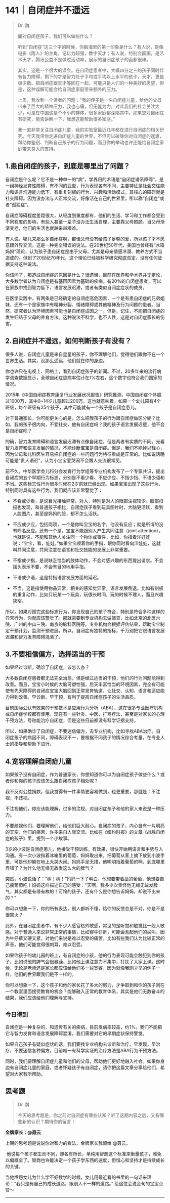 # 141｜自闭症并不遥远

> Dr. 魏
> 
> 面对自闭症孩子，我们可以做些什么？
> 
> 听到“自闭症”这三个字的时候，你脑海里的第一印象是什么？有人说，是像电影《雨人》的主角，记忆力超强，数字天才；有人说，特别会画画，是艺术天才，腾讯公益不是做过活动嘛，展示的自闭症孩子的画都很棒。
> 
> 其实，这是一个很大的误会。在自闭症患者中，大概四分之三的孩子同时伴有智力障碍，剩下的才是智力处于平均或平均以上水平的孩子，天才，更是极少数。把自闭症跟天才等同在一起，可能只是人们的一种美好的愿望，但是，这种误解可能会给自闭症家庭带来额外的压力。
> 
> 上周，我收到一个读者的问题：“我的侄子是一名自闭症儿童，给他的父母带来了巨大的精神压力，我也心痛，但无能为力。对此我们的社会关注太少，可是在中国这是个不小的群体，很多家庭都深陷其中。如果您对自闭症有研究，能否讲解一下，我想这能帮助很多家庭。”
> 
> 我一直非常关注自闭症儿童，我的实验室最近几年都在进行自闭症的相关研究。今天我带你走进自闭症儿童的世界，不但可以破除你对自闭症的迷思，帮助你鉴别、判断自己孩子的行为问题，而且你的举动也许还能给自闭症家庭带来莫大的支持。

## 1.患自闭症的孩子，到底是哪里出了问题？

自闭症是什么呢？它不是一种单一的“病”，学界用的术语是“自闭症谱系障碍”，是一组神经发育性障碍，有不同的亚型，行为表现各有不同，主要特征是社会交往能力和语言沟通能力低下，有重复刻板的行为、兴趣和活动模式，其核心的障碍就是社交障碍。因为没办法与人正常交流，好像活在自己的世界里，所以称“自闭症”或者“孤独症”。

自闭症障碍程度差距很大，从轻度到重度都有，他们的生活、学习和工作都会受到不同程度的影响，有些人甚至一辈子没办法生活自理，主要靠父母照顾。当父母渐渐变老，他们的生活也就越来越艰难。

有人说，哪儿来那么多自闭症啊，都怪父母没有给孩子足够的爱，所以孩子才不愿意跟外界交流。这是一种完全错误的说法。在20世纪50年代，美国也曾经有“冰箱妈妈”理论，认为孩子患自闭症是由于父母，尤其是母亲情感冷漠、教养方式不当造成的。但到了20世纪70年代，这个理论已经被科学研究彻底否定，没有任何证据支持这种说法。

你该问了，那造成自闭症的原因是什么？很遗憾，目前在医界和学术界并无定论，大多数学者认为自闭症是有基因因素为基础的疾病。有20%的自闭症患者，可以在家族中找到智力低下、语言发展迟滞，或者有类似自闭症症状的成员。

在医学实践中，有两条是已经确定的自闭症高危因素，一个是有患自闭症的兄弟姐妹，还有一个是家族中有精神分裂、情绪障碍或其他精神及行为问题的患者。当然，研究者认为环境因素可能也是自闭症成因之一。但是，记住，不能把自闭症的发生归结于父母的养育方法。这种说法不科学，也不人性，这是对自闭症家长的伤害。

## 2.自闭症并不遥远，如何判断孩子有没有？

很多人说，自闭症儿童是来自星星的孩子，你不理解他们，觉得他们跟你不在一个世界生活。其实，没那么遥远，他们就在你的身边。

你也许只在电视上、网络上，看到自闭症孩子的新闻。不过，20多年来的流行病学调查数据显示，全球自闭症患病率估计在1%左右，这个数字也符合我们国家的情况。

2015年《中国自闭症教育康复行业发展状况报告》研究推测，中国自闭症个体超过1000万，其中0~14岁儿童超过200万。这也就意味着，如果一个幼儿园有4个班级，每个班级有25个孩子，其中可能就有一个孩子是自闭症患儿。

对于普通家长，你可能更关心的是，怎么把我孩子的行为跟自闭症做区分呢？比如，我的孩子很内向，不爱社交，他有自闭症吗？我的孩子语言发展迟缓，他不会是自闭症吧？

的确，智力发育障碍和语言发展迟滞有点像自闭症，但是两者有实质的不同。光看智力发育和语言发展的情况，不能诊断宝宝是自闭症。但是，我们不能掉以轻心，因为父母和儿科医生容易把自闭症的一些问题行为特征看成是正常的。比如说话晚可能是“贵人语迟”，认为小宝宝爱哭闹不会跟人交流很常见。

前不久，中华医学会儿科分会发育行为学组等专业机构发布了一个专家共识，提出自闭症的五个早期行为标志，分别是不看少看、不应少应、不指少指、不语少语和不当。这些标志性行为很多时候在2岁前就已经出现。如果宝宝出现了这些行为，特别同时具有这些行为，我们就应该非常警觉了： 

* 不看或少看，是说目光接触异常。对人，特别是对人的眼部注视较少。脑部扫描也发现，和普通孩子相比，自闭症孩子看到玩具图片时，大脑更活跃，看到人脸图片，甚至是妈妈的脸，都不怎么活跃。

* 不应或少应，包括两项，一个是你叫宝宝的名字，他没有反应；就是所谓的没有呼名反应。还有一个是，宝宝不能跟别人产生共同注意（joint attention），也就是说，不能和其他人关注同一个物体或事件。比如，你指着洋娃娃说：“宝宝，看，娃娃。”如果宝宝顺着你的手指，跟你同时看向洋娃娃，这就叫共同注意，共同注意在语言和社交技能的发展上非常重要。

* 不指或少指，是说缺乏恰当的肢体动作，不会对感兴趣的东西提出请求。不会摇头表示不要，不会有目的地用手指。

* 不语或少语，这是特指语言发展方面的延迟。

* 不当，这是指使用物品异常，相关的感知觉异常，语言发展倒退。比如有刻板的重复动作，比如只玩某一个玩具，玩很长时间，玩的时候不理人，而且兴趣狭窄。

所以，如果对照完这些标志行为，你发现自己的孩子符合，特别是符合多种这样的异常行为，你就应该警觉了。那就需要到专业机构去做筛查，比如北京的北医六院、广州的中山三院、南京的脑科医院等。专业机构会根据评估结果，帮助宝宝制定干预计划，监测干预进展。所以，自闭症有独特的指标，千万别把它跟语言发展迟滞和智力发育障碍混淆了。

## 3.不要相信偏方，选择适当的干预

如果经过诊断，确诊了自闭症，该怎么办？

大多数自闭症患者都无法完全治愈，但是经过适当的干预，他们的行为问题能得到改善。而且，宝宝小时候的大脑可塑性强，后天丰富恰当的环境因素，完全有可能使有先天障碍的自闭症宝宝大脑回到正常发育轨道，让社交、认知、语言和适应能力得到改善。早诊断、早干预，有利于提高自闭症孩子的生活品质。

目前国际公认有效果的干预技术是应用行为分析（ABA），这在很多专业医疗机构或自闭症学校都有使用。现在有一些针灸、中医、打骂疗法，甚至是对家长的心理干预方法，号称能治疗自闭症，但是这些目前都没有科学证据支持。

所以，如果确诊了自闭症，不要迷信偏方，去专业机构，比如寻找ABA治疗。自闭症孩子的病因不同，障碍表现不一，要根据不同孩子的情况综合考量，在专业人士的指导和帮助下进行。

## 4.宽容理解自闭症儿童

如果孩子没有自闭症，作为普通家长，你想知道你可以为自闭症孩子做些什么？或者你和你的孩子应该怎么跟自闭症孩子相处呢？ 

我不反对公益捐款，但我觉得有一件事情更容易做到，也更重要，那就是：不注视，不歧视。

不注视他们，你应该能理解，过多的注视，对自闭症孩子和他的家人来说是一种压力。

不要歧视他们，要理解他们，给他们巨大耐心。自闭症的孩子，内心自有一片明亮的天空，他们的痛苦，许多来自人际交流。比如在《纽约时报》的文章《战胜自闭症的孩子》里，提到一个小故事。

3岁的小波是自闭症患儿，他接受干预训练，有效果，很快开始用语言和手势与人沟通。有一次小波指着冰箱里的葡萄，妈妈取出来，把葡萄从茎上摘下放到小波手里，可是他却躺在地上大哭大闹。妈妈手足无措，他明明指着葡萄的啊，到底哪里弄错了？为什么他无缘无故发这么大的脾气？

突然，小波说话了：“树！树！”妈妈一下子明白，他想要带着茎的葡萄，他想要自己摘葡萄吃！妈妈这样描述自己的感受：“天啊，我多少次责怪他无缘无故发脾气，其实都是有缘有故的！可怜的孩子，还有什么是你想告诉妈妈，却说不出来的？”

你可以想象一下，你的所有表达，别人都听不懂，给你的反馈总是不对，你是不是很窝火？

此外，在自闭症患者中，有不少人感官格外敏感，常见的是听觉和触觉比一般人敏感。对于普通人来说非常正常的事情，比如穿牛仔裤，可能会惹起他们的尖叫，因为牛仔裤又硬又紧，对他们来说是难以忍受的痛苦。比如有些我们认为比较正常的声音，他们可能觉得很刺耳，难以忍受。

如果你孩子的幼儿园的班上，有自闭症的小孩，他的行为表现可能会触犯到你的孩子，比如说他的脾气会很暴躁，比如他上课注意力不集中，打扰了大家上课。这时候，无论是老师还是家长都应该给他们多一些宽容，因为就像我刚才举的例子一样，他们的世界跟我们是不一样的。

你可以想象一下，这个孩子和他的家长花了多大的努力，才争取到和你的孩子同在一个教室里面接受教育的机会？能够融入正常的教育体系，其实是他们无数奋斗的结果，我们应该给他们理解与支持。

## `今日得到`

自闭症是一种复杂的、和遗传有关的疾病，目前发病率较高，约1%。我们不能把它与智力发育和语言发展障碍混淆，我们需要对它的早期症状保持警觉。

如果自己孩子有疑似症状的话，我们要找专业机构去诊断和治疗。早发现，早治疗，不要迷信各种偏方，目前唯一有科学实证的治疗方法是ABA行为干预方法。

同时，我们要理解自闭症儿童和他们的父母，帮助他们更好地融入社会。如果你身边有自闭症儿童的家庭，或者怀疑孩子有自闭症，请你把这篇文章分享给他们，希望对大家有所帮助。

## 思考题

> Dr. 魏
> 
> 今天的思考题是，你之前对自闭症有哪些认知？听了这期内容之后，又有哪些新的认识？期待你的留言！

 **金牌家长：@聂云**

上期的思考题是说说你对智力的看法，金牌家长我颁给 @聂云。

 他说每个孩子都生而不同，却各有所长，单纯用智商这个标准来衡量孩子，难免以偏概全了。智商也许能决定一个孩子学东西的速度，但恒心和坚持才是持续成长的关键。

当他埋怨女儿为什么学不好数学的时候，女儿用最近看的书里的一句话来理论：“我只是有自己的成长道路，跟别人不一样的道路。” 给这位会说金句的宝宝点赞～

---

